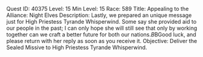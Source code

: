 Quest ID: 40375
Level: 15
Min Level: 15
Race: 589
Title: Appealing to the Alliance: Night Elves
Description: Lastly, we prepared an unique message just for High Priestess Tyrande Whisperwind. Some say she provided aid to our people in the past; I can only hope she will still see that only by working together can we craft a better future for both our nations.$B$BGood luck, and please return with her reply as soon as you receive it.
Objective: Deliver the Sealed Missive to High Priestess Tyrande Whisperwind.
